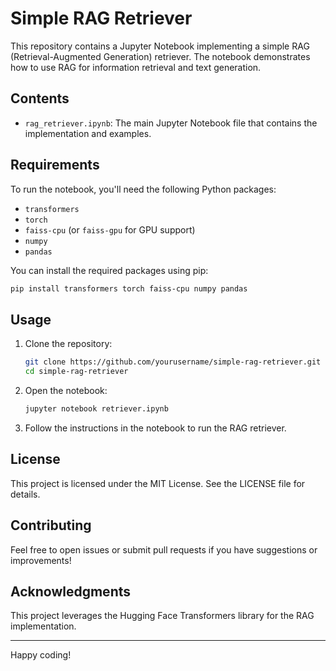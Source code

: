 # Simple RAG Retriever

This repository contains a Jupyter Notebook implementing a simple RAG (Retrieval-Augmented Generation) retriever. The notebook demonstrates how to use RAG for information retrieval and text generation.

## Contents

- `rag_retriever.ipynb`: The main Jupyter Notebook file that contains the implementation and examples.

## Requirements

To run the notebook, you'll need the following Python packages:

- `transformers`
- `torch`
- `faiss-cpu` (or `faiss-gpu` for GPU support)
- `numpy`
- `pandas`

You can install the required packages using pip:

```bash
pip install transformers torch faiss-cpu numpy pandas
```

## Usage

1. Clone the repository:

   ```bash
   git clone https://github.com/yourusername/simple-rag-retriever.git
   cd simple-rag-retriever
   ```

2. Open the notebook:

   ```bash
   jupyter notebook retriever.ipynb
   ```

3. Follow the instructions in the notebook to run the RAG retriever.

## License

This project is licensed under the MIT License. See the LICENSE file for details.

## Contributing

Feel free to open issues or submit pull requests if you have suggestions or improvements! 

## Acknowledgments

This project leverages the Hugging Face Transformers library for the RAG implementation.

---

Happy coding!
